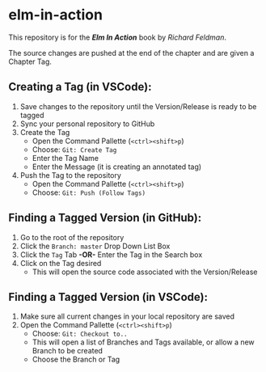 # elm-in-action

This repository is for the _**Elm In Action**_ book by _Richard Feldman_.

The source changes are pushed at the end of the chapter and are given a Chapter Tag.

## Creating a Tag (in VSCode):

1. Save changes to the repository until the Version/Release is ready to be tagged
2. Sync your personal repository to GitHub
3. Create the Tag
   - Open the Command Pallette (`<ctrl><shift>p`)
   - Choose: `Git: Create Tag`
   - Enter the Tag Name
   - Enter the Message (it is creating an annotated tag)
4. Push the Tag to the repository
   - Open the Command Pallette (`<ctrl><shift>p`)
   - Choose: `Git: Push (Follow Tags)`


## Finding a Tagged Version (in GitHub):

1. Go to the root of the repository
2. Click the `Branch: master` Drop Down List Box
3. Click the `Tag` Tab  **-OR-**  Enter the Tag in the Search box
4. Click on the Tag desired
   - This will open the source code associated with the Version/Release


## Finding a Tagged Version (in VSCode):

1. Make sure all current changes in your local repository are saved
2. Open the Command Pallette (`<ctrl><shift>p`)
   - Choose: `Git: Checkout to..`
   - This will open a list of Branches and Tags available, or allow a new Branch to be created
   - Choose the Branch or Tag

 